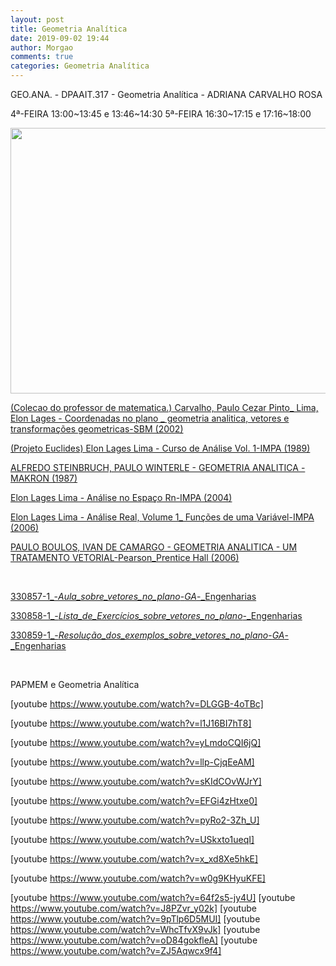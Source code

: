 ```yaml
---
layout: post
title: Geometria Analítica
date: 2019-09-02 19:44
author: Morgao
comments: true
categories: Geometria Analítica
---
```

GEO.ANA. - DPAAIT.317 - Geometria Analítica - ADRIANA CARVALHO ROSA

4ª-FEIRA 13:00~13:45 e 13:46~14:30
5ª-FEIRA 16:30~17:15 e 17:16~18:00

<img class="alignnone wp-image-321 size-full" src="https://matematicafibonacci.wordpress.com/wp-content/uploads/2019/09/porquearredondamos.png" alt="" width="847" height="425" />

<a href="https://matematicafibonacci.wordpress.com/wp-content/uploads/2019/09/colecao-do-professor-de-matematica.-carvalho-paulo-cezar-pinto_-lima-elon-lages-coordenadas-no-plano-_-geometria-analitica-vetores-e-transformaccca7occ83es-geometricas-sbm-2002.pdf">(Colecao do professor de matematica.) Carvalho, Paulo Cezar Pinto_ Lima, Elon Lages - Coordenadas no plano _ geometria analitica, vetores e transformações geometricas-SBM (2002)</a>

<a href="https://matematicafibonacci.wordpress.com/wp-content/uploads/2019/09/projeto-euclides-elon-lages-lima-curso-de-anc3a1lise-vol.-1-impa-1989.pdf">(Projeto Euclides) Elon Lages Lima - Curso de Análise Vol. 1-IMPA (1989)</a>

<a href="https://matematicafibonacci.wordpress.com/wp-content/uploads/2019/09/alfredo-steinbruch-paulo-winterle-geometria-analitica-makron-1987.pdf">ALFREDO STEINBRUCH, PAULO WINTERLE - GEOMETRIA ANALITICA -MAKRON (1987)</a>

<a href="https://matematicafibonacci.wordpress.com/wp-content/uploads/2019/09/elon-lages-lima-anc3a1lise-no-espac3a7o-rn-impa-2004.pdf">Elon Lages Lima - Análise no Espaço Rn-IMPA (2004)</a>

<a href="https://matematicafibonacci.wordpress.com/wp-content/uploads/2019/09/elon-lages-lima-anc3a1lise-real-volume-1_-func3a7c3b5es-de-uma-varic3a1vel-impa-2006.pdf">Elon Lages Lima - Análise Real, Volume 1_ Funções de uma Variável-IMPA (2006)</a>

<a href="https://matematicafibonacci.wordpress.com/wp-content/uploads/2019/09/paulo-boulos-ivan-de-camargo-geometria-analitica-um-tratamento-vetorial-pearson_prentice-hall-2006.pdf">PAULO BOULOS, IVAN DE CAMARGO - GEOMETRIA ANALITICA - UM TRATAMENTO VETORIAL-Pearson_Prentice Hall (2006)</a>

&nbsp;

<a href="https://matematicafibonacci.wordpress.com/wp-content/uploads/2019/09/330857-1_-_aula_sobre_vetores_no_plano_-_ga_-_engenharias.pdf">330857-1_-_Aula_sobre_vetores_no_plano_-_GA_-_Engenharias</a>

<a href="https://matematicafibonacci.wordpress.com/wp-content/uploads/2019/09/330858-1_-_lista_de_exercc3adcios_sobre_vetores_no_plano_-_engenharias.pdf">330858-1_-_Lista_de_Exercícios_sobre_vetores_no_plano_-_Engenharias</a>

<a href="https://matematicafibonacci.wordpress.com/wp-content/uploads/2019/09/330859-1_-_resoluc3a7c3a3o_dos_exemplos_sobre_vetores_no_plano_-_ga_-_engenharias.pdf">330859-1_-_Resolução_dos_exemplos_sobre_vetores_no_plano_-_GA_-_Engenharias</a>

&nbsp;

PAPMEM e Geometria Analítica

[youtube https://www.youtube.com/watch?v=DLGGB-4oTBc]

[youtube https://www.youtube.com/watch?v=l1J16BI7hT8]

[youtube https://www.youtube.com/watch?v=yLmdoCQI6jQ]

[youtube https://www.youtube.com/watch?v=llp-CjqEeAM]

[youtube https://www.youtube.com/watch?v=sKIdCOvWJrY]

[youtube https://www.youtube.com/watch?v=EFGi4zHtxe0]

[youtube https://www.youtube.com/watch?v=pyRo2-3Zh_U]

[youtube https://www.youtube.com/watch?v=USkxto1ueqI]

[youtube https://www.youtube.com/watch?v=x_xd8Xe5hkE]

[youtube https://www.youtube.com/watch?v=w0g9KHyuKFE]

[youtube https://www.youtube.com/watch?v=64f2s5-jy4U]
[youtube https://www.youtube.com/watch?v=J8PZvr_y02k]
[youtube https://www.youtube.com/watch?v=9pTlp6D5MUI]
[youtube https://www.youtube.com/watch?v=WhcTfvX9vJk]
[youtube https://www.youtube.com/watch?v=oD84gokfleA]
[youtube https://www.youtube.com/watch?v=ZJ5Aqwcx9f4]
